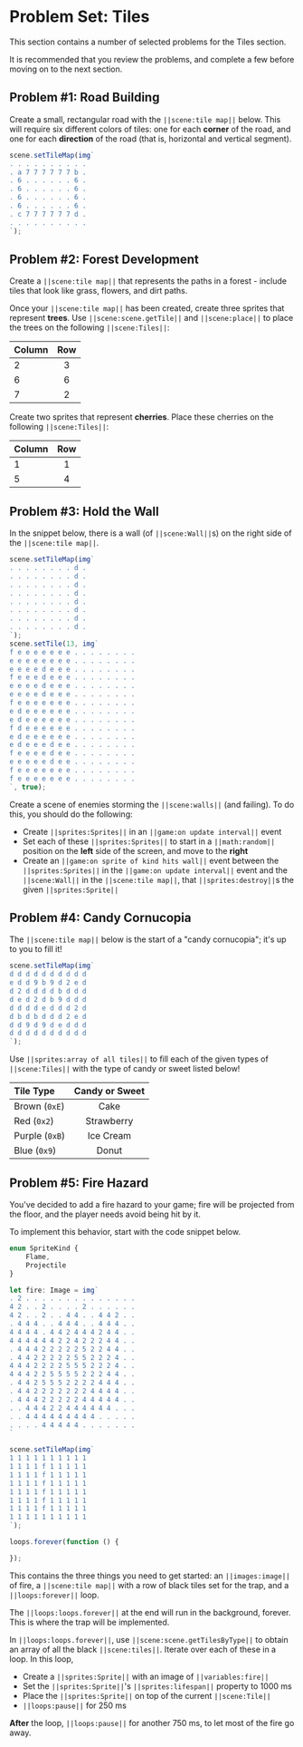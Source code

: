 # Problem Set: Tiles

This section contains a number of selected problems for the Tiles section.

It is recommended that you review the problems, and complete a few before moving on to the next section.

## Problem #1: Road Building

Create a small, rectangular road with the ``||scene:tile map||`` below. This will require six different colors of tiles: one for each **corner** of the road, and one for each **direction** of the road (that is, horizontal and vertical segment).

```typescript
scene.setTileMap(img`
. . . . . . . . . . 
. a 7 7 7 7 7 7 b . 
. 6 . . . . . . 6 . 
. 6 . . . . . . 6 . 
. 6 . . . . . . 6 . 
. 6 . . . . . . 6 . 
. c 7 7 7 7 7 7 d . 
. . . . . . . . . . 
`);
```

## Problem #2: Forest Development

Create a ``||scene:tile map||`` that represents the paths in a forest - include tiles that look like grass, flowers, and dirt paths.

Once your ``||scene:tile map||`` has been created, create three sprites that represent **trees**. Use ``||scene:scene.getTile||`` and ``||scene:place||`` to place the trees on the following ``||scene:Tiles||``:

| Column    | Row   |
| :-------- | :---: |
| 2         | 3     |
| 6         | 6     |
| 7         | 2     |

Create two sprites that represent **cherries**. Place these cherries on the following ``||scene:Tiles||``:

| Column    | Row   |
| :-------- | :---: |
| 1         | 1     |
| 5         | 4     |


## Problem #3: Hold the Wall

In the snippet below, there is a wall (of ``||scene:Wall||``s) on the right side of the ``||scene:tile map||``.

```typescript
scene.setTileMap(img`
. . . . . . . . d . 
. . . . . . . . d . 
. . . . . . . . d . 
. . . . . . . . d . 
. . . . . . . . d . 
. . . . . . . . d . 
. . . . . . . . d . 
. . . . . . . . d . 
`);
scene.setTile(13, img`
f e e e e e e e . . . . . . . . 
e e e e e e e e . . . . . . . . 
e e e e d e e e . . . . . . . . 
f e e e d e e e . . . . . . . . 
e e e e d e e e . . . . . . . . 
e e e e d e e e . . . . . . . . 
f e e e e e e e . . . . . . . . 
e d e e e e e e . . . . . . . . 
e d e e e e e e . . . . . . . . 
f d e e e e e e . . . . . . . . 
e d e e e e e e . . . . . . . . 
e d e e e d e e . . . . . . . . 
f e e e e d e e . . . . . . . . 
e e e e e d e e . . . . . . . . 
f e e e e e e e . . . . . . . . 
f e e e e e e e . . . . . . . . 
`, true);
```

Create a scene of enemies storming the ``||scene:walls||`` (and failing). To do this, you should do the following:

* Create ``||sprites:Sprites||`` in an ``||game:on update interval||`` event
* Set each of these ``||sprites:Sprites||`` to start in a ``||math:random||`` position on the **left** side of the screen, and move to the **right**
* Create an ``||game:on sprite of kind hits wall||`` event between the ``||sprites:Sprites||`` in the ``||game:on update interval||`` event and the ``||scene:Wall||`` in the ``||scene:tile map||``, that ``||sprites:destroy||``s the given ``||sprites:Sprite||``

## Problem #4: Candy Cornucopia

The ``||scene:tile map||`` below is the start of a "candy cornucopia"; it's up to you to fill it!

```typescript
scene.setTileMap(img`
d d d d d d d d d d 
e d d 9 b 9 d 2 e d 
d 2 d d d d b d d d 
d e d 2 d b 9 d d d 
d d d d e d d d 2 d 
d b d b d d d 2 e d 
d d 9 d 9 d e d d d 
d d d d d d d d d d 
`);
```

Use ``||sprites:array of all tiles||`` to fill each of the given types of ``||scene:Tiles||`` with the type of candy or sweet listed below!

| Tile Type         | Candy or Sweet    |
| :---------------- | :---------------: |
| Brown (``0xE``)   | Cake              |
| Red (``0x2``)     | Strawberry        |
| Purple (``0xB``)  | Ice Cream         |
| Blue (``0x9``)    | Donut             |

## Problem #5: Fire Hazard

You've decided to add a fire hazard to your game; fire will be projected from the floor, and the player needs avoid being hit by it.

To implement this behavior, start with the code snippet below.

```typescript
enum SpriteKind {
    Flame,
    Projectile
}

let fire: Image = img`
. 2 . . . . . . . . . . . . . . 
4 2 . . 2 . . . . 2 . . . . . . 
4 2 . . 2 . . 4 4 . . 4 4 2 . . 
. 4 4 4 . . 4 4 4 . . 4 4 4 . . 
4 4 4 4 . 4 4 2 4 4 4 2 4 4 . . 
4 4 4 4 4 4 2 2 4 2 2 2 4 4 . . 
. 4 4 4 2 2 2 2 2 5 2 2 4 4 . . 
. 4 4 2 2 2 2 2 5 5 2 2 2 4 . . 
4 4 4 2 2 2 2 5 5 5 2 2 2 4 . . 
4 4 4 2 2 5 5 5 5 2 2 2 4 4 . . 
. 4 4 2 5 5 5 2 2 2 2 4 4 4 . . 
. 4 4 2 2 2 2 2 2 2 4 4 4 4 . . 
. 4 4 4 2 2 2 2 2 4 4 4 4 4 . . 
. . 4 4 4 2 2 4 4 4 4 4 4 . . . 
. . 4 4 4 4 4 4 4 4 4 . . . . . 
. . . . 4 4 4 4 4 . . . . . . . 
`

scene.setTileMap(img`
1 1 1 1 1 1 1 1 1 1 
1 1 1 1 f 1 1 1 1 1 
1 1 1 1 f 1 1 1 1 1 
1 1 1 1 f 1 1 1 1 1 
1 1 1 1 f 1 1 1 1 1 
1 1 1 1 f 1 1 1 1 1 
1 1 1 1 f 1 1 1 1 1 
1 1 1 1 1 1 1 1 1 1 
`);

loops.forever(function () {

});
```

This contains the three things you need to get started: an ``||images:image||`` of fire, a ``||scene:tile map||`` with a row of black tiles set for the trap, and a ``||loops:forever||`` loop.

The ``||loops:loops.forever||`` at the end will run in the background, forever. This is where the trap will be implemented.

In ``||loops:loops.forever||``, use ``||scene:scene.getTilesByType||`` to obtain an array of all the black ``||scene:tiles||``. Iterate over each of these in a loop. In this loop, 

* Create a ``||sprites:Sprite||`` with an image of ``||variables:fire||``
* Set the ``||sprites:Sprite||``'s ``||sprites:lifespan||`` property to 1000 ms
* Place the ``||sprites:Sprite||`` on top of the current ``||scene:Tile||``
* ``||loops:pause||`` for 250 ms

**After** the loop, ``||loops:pause||`` for another 750 ms, to let most of the fire go away.